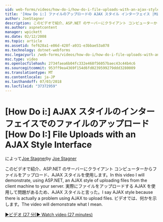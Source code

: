 ```yaml
---
uid: web-forms/videos/how-do-i/how-do-i-file-uploads-with-an-ajax-style-interface
title: '[How Do i:] ファイルのアップロードの AJAX スタイル インターフェイス |Microsoft Docs'
author: JoeStagner
description: このビデオで紹介、ASP.NET のサーバーにクライアント コンピューターからファイルをアップロード、AJAX スタイルを使用します。 あるため、AJAX スタイルと言ったをしています.
ms.author: aspnetcontent
manager: wpickett
ms.date: 02/12/2008
ms.topic: article
ms.assetid: fef628a1-e86d-428f-a931-e3bbae53a878
ms.technology: dotnet-webforms
msc.legacyurl: /web-forms/videos/how-do-i/how-do-i-file-uploads-with-an-ajax-style-interface
msc.type: video
ms.openlocfilehash: 2734faea6b04fc332e468f56057baec43c44b4c6
ms.sourcegitcommit: 953ff9ea4369f154d6fd0239599279ddd3280009
ms.translationtype: MT
ms.contentlocale: ja-JP
ms.lasthandoff: 07/03/2018
ms.locfileid: "37372959"
---
```

<a name="how-do-i--file-uploads-with-an-ajax-style-interface"></a><span data-ttu-id="2953b-104">[How Do i:] AJAX スタイルのインターフェイスでのファイルのアップロード</span><span class="sxs-lookup"><span data-stu-id="2953b-104">[How Do I:]  File Uploads with an AJAX Style Interface</span></span>
====================
<span data-ttu-id="2953b-105">によって[Joe Stagner](https://github.com/JoeStagner)</span><span class="sxs-lookup"><span data-stu-id="2953b-105">by [Joe Stagner](https://github.com/JoeStagner)</span></span>

<span data-ttu-id="2953b-106">このビデオで紹介、ASP.NET のサーバーにクライアント コンピューターからファイルをアップロード、AJAX スタイルを使用します。</span><span class="sxs-lookup"><span data-stu-id="2953b-106">In this video I will demonstrate, using ASP.NET, an AJAX style of uploading files from the client machine to your server.</span></span> <span data-ttu-id="2953b-107">実際にファイルをアップロードする AJAX を使用して問題があるため、AJAX スタイルと言った。</span><span class="sxs-lookup"><span data-stu-id="2953b-107">I say AJAX style because there is actually a problem using AJAX to upload files.</span></span> <span data-ttu-id="2953b-108">ビデオでは、何かを示します。</span><span class="sxs-lookup"><span data-stu-id="2953b-108">The video will demonstrate what I mean.</span></span>

[<span data-ttu-id="2953b-109">&#9654;ビデオ (27 分)</span><span class="sxs-lookup"><span data-stu-id="2953b-109">&#9654; Watch video (27 minutes)</span></span>](https://channel9.msdn.com/Blogs/ASP-NET-Site-Videos/how-do-i-file-uploads-with-an-ajax-style-interface)

